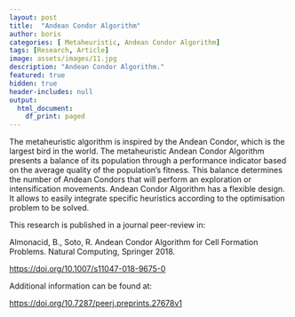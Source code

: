 ```yaml
---
layout: post
title:  "Andean Condor Algorithm"
author: boris
categories: [ Metaheuristic, Andean Condor Algorithm]
tags: [Research, Article]
image: assets/images/11.jpg
description: "Andean Condor Algorithm."
featured: true
hidden: true
header-includes: null
output:
  html_document:
    df_print: paged
---
```


The metaheuristic algorithm is inspired by the Andean Condor, which is the largest bird in the world. The metaheuristic Andean Condor Algorithm presents a balance of its population through a performance indicator based on the average quality of the population’s fitness. This balance determines the number of Andean Condors that will perform an exploration or intensification movements. Andean Condor Algorithm has a flexible design. It allows to easily integrate specific heuristics according to the optimisation problem to be solved.

This research is published in a journal peer-review in:

Almonacid, B., Soto, R. Andean Condor Algorithm for Cell Formation Problems. Natural Computing, Springer 2018.

https://doi.org/10.1007/s11047-018-9675-0

Additional information can be found at:

https://doi.org/10.7287/peerj.preprints.27678v1


<div data-badge-details="right" data-badge-type="1" data-doi="10.1007/s11047-018-9675-0" data-hide-no-mentions="true" class="altmetric-embed"></div>

<script type='text/javascript' src='https://d1bxh8uas1mnw7.cloudfront.net/assets/embed.js'></script>


